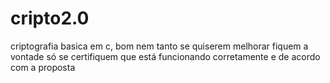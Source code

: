 # cripto2.0
criptografia basica em c, bom nem tanto
se quiserem melhorar fiquem a vontade só se certifiquem que está funcionando corretamente e de acordo com a proposta
